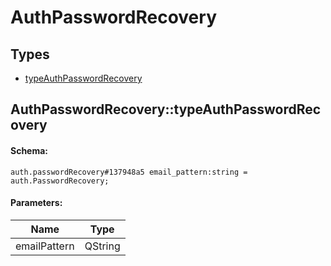 # AuthPasswordRecovery

## Types

* [typeAuthPasswordRecovery](#authpasswordrecoverytypeauthpasswordrecovery)

## AuthPasswordRecovery::typeAuthPasswordRecovery

#### Schema:

`auth.passwordRecovery#137948a5 email_pattern:string = auth.PasswordRecovery;`

#### Parameters:

|Name|Type|
|----|----|
|emailPattern|QString|

